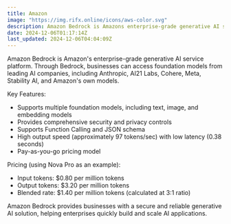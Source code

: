 ```yaml
---
title: Amazon
image: "https://img.rifx.online/icons/aws-color.svg"
description: Amazon Bedrock is Amazons enterprise-grade generative AI service platform.
date: 2024-12-06T01:17:14Z
last_updated: 2024-12-06T04:04:09Z
---
```


Amazon Bedrock is Amazon's enterprise-grade generative AI service platform. Through Bedrock, businesses can access foundation models from leading AI companies, including Anthropic, AI21 Labs, Cohere, Meta, Stability AI, and Amazon's own models.

Key Features:
- Supports multiple foundation models, including text, image, and embedding models
- Provides comprehensive security and privacy controls
- Supports Function Calling and JSON schema
- High output speed (approximately 97 tokens/sec) with low latency (0.38 seconds)
- Pay-as-you-go pricing model

Pricing (using Nova Pro as an example):
- Input tokens: $0.80 per million tokens
- Output tokens: $3.20 per million tokens
- Blended rate: $1.40 per million tokens (calculated at 3:1 ratio)

Amazon Bedrock provides businesses with a secure and reliable generative AI solution, helping enterprises quickly build and scale AI applications.

